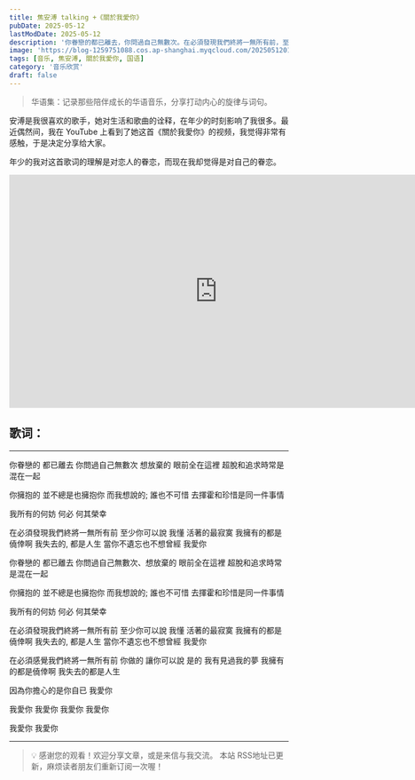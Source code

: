 ```yaml
---
title: 焦安溥 talking +《關於我愛你》
pubDate: 2025-05-12
lastModDate: 2025-05-12
description: '你眷戀的都已離去，你問過自己無數次。在必須發現我們終將一無所有前，至少你可以說，我愛你。'
image: 'https://blog-1259751088.cos.ap-shanghai.myqcloud.com/20250512011933011.png?imageSlim'
tags: [音乐, 焦安溥, 關於我愛你, 国语]
category: '音乐欣赏'
draft: false
---
```


> 华语集：记录那些陪伴成长的华语音乐，分享打动内心的旋律与词句。

安溥是我很喜欢的歌手，她对生活和歌曲的诠释，在年少的时刻影响了我很多。最近偶然间，我在 YouTube 上看到了她这首《關於我愛你》的视频，我觉得非常有感触，于是决定分享给大家。

年少的我对这首歌词的理解是对恋人的眷恋，而现在我却觉得是对自己的眷恋。

<iframe width="750" height="420" src="https://www.youtube.com/embed/GaLJWrwcCzA?si=c4BZBHnhMdXcehn2" title="YouTube video player" frameborder="0" allow="accelerometer; autoplay; clipboard-write; encrypted-media; gyroscope; picture-in-picture; web-share" referrerpolicy="strict-origin-when-cross-origin" allowfullscreen></iframe>

## 歌词：

---

你眷戀的 都已離去
你問過自己無數次 想放棄的
眼前全在這裡
超脫和追求時常是混在一起

你擁抱的 並不總是也擁抱你
而我想說的; 誰也不可惜
去揮霍和珍惜是同一件事情

我所有的何妨 何必
何其榮幸

在必須發現我們終將一無所有前
至少你可以說
我懂 活著的最寂寞
我擁有的都是僥倖啊
我失去的, 都是人生
當你不遺忘也不想曾經
我愛你

你眷戀的 都已離去
你問過自己無數次、想放棄的
眼前全在這裡
超脫和追求時常是混在一起

你擁抱的 並不總是也擁抱你
而我想說的; 誰也不可惜
去揮霍和珍惜是同一件事情

我所有的何妨 何必
何其榮幸

在必須發現我們終將一無所有前
至少你可以說
我懂 活著的最寂寞
我擁有的都是僥倖啊
我失去的, 都是人生
當你不遺忘也不想曾經
我愛你

在必須感覺我們終將一無所有前
你做的 讓你可以說
是的 我有見過我的夢
我擁有的都是僥倖啊
我失去的都是人生

因為你擔心的是你自已
我愛你

我愛你
我愛你
我愛你
我愛你

我愛你
我愛你

--- 

> 💡 感谢您的观看！欢迎分享文章，或是来信与我交流。
> 本站 RSS地址已更新，麻烦读者朋友们重新订阅一次喔！